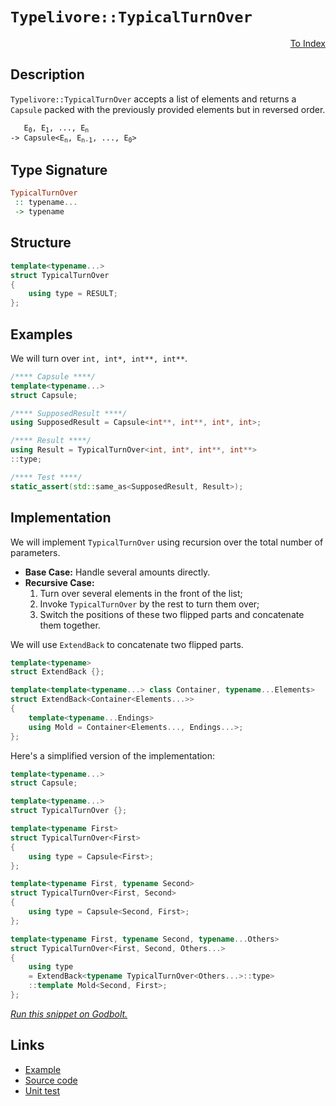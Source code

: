 <!-- Copyright 2024 Feng Mofan
SPDX-License-Identifier: Apache-2.0 -->

# `Typelivore::TypicalTurnOver`

<p style='text-align: right;'><a href="../../../facilities/metafunctions.md#typelivore-typical-turn-over">To Index</a></p>

## Description

`Typelivore::TypicalTurnOver` accepts a list of elements and returns a `Capsule` packed with the previously provided elements but in reversed order.

<pre><code>   E<sub>0</sub>, E<sub>1</sub>, ..., E<sub>n</sub>
-> Capsule&lt;E<sub>n</sub>, E<sub>n-1</sub>, ..., E<sub>0</sub>&gt;</code></pre>

## Type Signature

```Haskell
TypicalTurnOver
 :: typename...
 -> typename
```

## Structure

```C++
template<typename...>
struct TypicalTurnOver
{
    using type = RESULT;
};
```

## Examples

We will turn over `int, int*, int**, int**`.

```C++
/**** Capsule ****/
template<typename...>
struct Capsule;

/**** SupposedResult ****/
using SupposedResult = Capsule<int**, int**, int*, int>;

/**** Result ****/
using Result = TypicalTurnOver<int, int*, int**, int**>
::type;

/**** Test ****/
static_assert(std::same_as<SupposedResult, Result>);
```

## Implementation

We will implement `TypicalTurnOver` using recursion over the total number of parameters.

- **Base Case:** Handle several amounts directly.
- **Recursive Case:**
  1. Turn over several elements in the front of the list;
  2. Invoke `TypicalTurnOver` by the rest to turn them over;
  3. Switch the positions of these two flipped parts and concatenate them together.

We will use `ExtendBack` to concatenate two flipped parts.

```C++
template<typename>
struct ExtendBack {};

template<template<typename...> class Container, typename...Elements>
struct ExtendBack<Container<Elements...>>
{
    template<typename...Endings>
    using Mold = Container<Elements..., Endings...>;
};
```

Here's a simplified version of the implementation:

```C++
template<typename...>
struct Capsule;

template<typename...>
struct TypicalTurnOver {};

template<typename First>
struct TypicalTurnOver<First>
{
    using type = Capsule<First>;
};

template<typename First, typename Second>
struct TypicalTurnOver<First, Second>
{
    using type = Capsule<Second, First>;
};

template<typename First, typename Second, typename...Others>
struct TypicalTurnOver<First, Second, Others...>
{
    using type 
    = ExtendBack<typename TypicalTurnOver<Others...>::type>
    ::template Mold<Second, First>;
};
```

[*Run this snippet on Godbolt.*](https://godbolt.org/#z:OYLghAFBqd5QCxAYwPYBMCmBRdBLAF1QCcAaPECAMzwBtMA7AQwFtMQByARg9KtQYEAysib0QXACx8BBAKoBnTAAUAHpwAMvAFYTStJg1DIApACYAQuYukl9ZATwDKjdAGFUtAK4sGIAKwAzKSuADJ4DJgAcj4ARpjEIABsABykAA6oCoRODB7evgHBmdmOAuGRMSzxiam2mPZlDEIETMQE%2BT5%2BQfWNuS1tBBXRcQnJaQqt7Z2FPZODw1U14wCUtqhexMjsHAD0AFSHR8cnp/u7JhoAggdHANQAIpjprozIeJgKd8cX17dnAJOvyulxuxzu2FUBFcFiYyAA1t8jsDoSx0gZoSZAm4CABPF7MNgAOhJWOwoMmxC8DghUJhcMRJgA7FYmQ8sVZrqDUeimJjsaC7kK7jyMZgsTj8YxWJgSUSyXdkAYFF8PIImBEEqRBcK8QSZXLsPQ2IIFKCyRSCFSaZDoQx0LCERK1a1NcQJUbMCaCAo5RbAuSuSydULRXzxdi9dLiSSrsBiJgvYwfRbrsK7l5skY7gBZTzoO5Yh53F0ayLu7Ge72%2BkmkO5xhNJ01%2BgMc81sttcv7gtxMdIKLz0JGHFFe3n8yX6mPy1vXSnUgglvsD%2BidkHdwGbn6g/77O4ASTRxuTfNyw/OO63V4vXauYYnUcJstJs6u85pABV8XhRLQP5sGAAeQANwSQtgw7QJOXXO8xzFCVHxlO4ADE8GISZUzfK0FzuL90h/MR/2IIDQIrNxUPQghMOZaD00zCJgBFKVC0CYte37QcI3ItCMNbKD23Zfjb3vLjELYFCeIIOsxMwO4hEwNB7Uw99Fzwgi/wAkCEglCjJjreTFPQajgzTYV6OzKMWLY5dOIlAyBHQOtdKovjoOZQS3OuESEKlJ8JMo6TfKQ%2Bz7UCqdnyJQCCAQBIzVfFTcO/X8iJI7TsWc/SFIcusopi9CW0DEETKuOis0YyyQys2k7QdBkfPCxL8OSzTSIlXLYoKkAQCjTD0y6kTc3zOystC/zePJISio880N2vEdL3uSFWHRWTt1mubgXNMxAgiJUvCwFi3EU7Z0hTV8FsOJcOKHNbYKPcN6ujCLlOwml2JXCNPLBe4hC8dISkwdAACVPkHRdbvMxjfv%2BrJAZBldFyLK6PolCICEOOs0Yxu4scxwR/S%2B3c7nhsHz2BSHidB2hEdYxr1JSrSyLRvH0ZZ7Gsf2TD%2BqlNcLr3D9PnB5FLVPZAAH0mBVBICAgSZ0C6hQZQluK3GhgHgapqTKYRskVg5Dg1loTh/F4PwOC0UhUE4NxrGsO4FA2LZZPMQIeFIAhNANtZ4QCSQiQ0FIzDMABOYOuH8AOUi4JkmWkI2OEkXgWAkDQNFIM2LatjheAUEA04982DdIOBYBgRAQA2Ah0i8KSKAgNA0ToBIohlThVBSJIAFokkkO5gGQZA7ikIkzF4QHCBIPB5a4GRBBEMR2CkWf5CUNRPdIXQZ4Ad2IPtOB4Q3jdN9es8Amvq8XVAqDuduu57vuB6Hv2zDuCAPEb%2BhiELbauBWXgC60GsCASAG74U/uQSgoCm6JGAFIMwfA6DQnQpQWI69YgRDaLifevB0HMGILiQCsRtAKQLm7Bu3pAIMFoFgwupAsCxC8MAXstBaC524LwLALBDDAHELQ/ACYHB4FAmwi2mBVAKRrjsN2aMGjr1oHgWIu98EeCwOvK0eBk7sNIKRWIsMnhcKMPIowns1hUAMMABQAA1D4W9AIEmwcvee4gl78EEIoFQ6haGb30NwlAttLD6AUbnSAaxUCnVyGwzucsiymEsNYMwmdSLECnp8eAaw7AkNyC4e0Mw/AzzCJqJYYwZ4lByAIXJehSlNEWKMRIM8MmCIEAMaYnguh6AaU0ZpQxCm1PaVMDorTCj1P6TU6oxT0mO22BIQ%2BHATbpxPpwG%2BHdu6937oPYeL8IC4Anl/F2v9/4mLWDFJgWBEgQG9iASQgQiTB0CLHDQkgzCSCSKnfwSRg76E4InUgydXZEiSFwVIwco5JH8JIcOtykjzNoVnHOed3YmOLmXYBFdz41wgfXVAH9m6tw4G0FgwEmSdyYIqAw2YuDByJFwf2Y98BEGSdPRxv5F7SFcSvDx69dDwJ3nvdhMy5kZ14KfNFl9r63xWaS7hQ9KXUo0K/d%2BYCwIuzMH/BFhcgEgKxYqsgdcoGfxQGS2BYc040GprFFBaCMH4IcbgzBhDiEOAceQ5MlDqHr3oYw5hrCHGcO4bwi2/DMnCPXmIiR0IHEyPjhbeRijMEqJ2BbdRmi3Y6L0V6P1DFEVmKYBY6xmBbH2K0WypxLLl7uLXl4kA8DDV%2BLiQEmNwTzmW3CQISJ0TWKxKsJYBJQqkkpMbekhomTnAQFcBU/J9pRnLBKVkMpeRBl5IyLO6pPSxl1N6MO5o/Tx0bsaVuhYq7p22G3QuvpB7Ki9N/usTYUyr3xwFQsjgSy769yVFKilVL/av22fS7%2BrtVUAK9qQY5pzKAzO%2Bb8ylDymT%2BGDjHQIjznnguhZnTgcL86IpLuXSuF8MV6pxWwTg%2BL74sAUMBQewEP1ikmLSnZU89DFuZRIVlshy2eItroYIPL0jYP5cfGFnAz5VxrncK%2BN8SNkYo1R8Mkx5VaugX%2BwIAHMOauxTqyB8n9Xkf%2BmLSjwcxbUYIGLVQPcEFmuQRAVBtDbXWq0TZghRCSFOqxRQqhNCA2YAYUwsQ3qtG%2BsMQmjhaEg2pNoaG5AkiI2CFkbQmNSjcTxrUck5NvBU1KH0Rm4x6q%2BDmKsTYuxjAHGMYXsxstq92M6BAMEGtnbrCBNiAO5tTQ2G7DlrWrtFge2Wz7VgRrHSsmjpyaeid6Ap3FKXaUXIO6qm5DG%2Bu/rTST0FEXQt/d7Q5tnpactzb3SL1rumdep2B3738dQ0%2BkzvdSPkbuHpokhnv10pIH%2B/ZarAFHMwCcsYTb44QarZSwIgR/AR3BanAHTI6iCstmh2w8LAMrAuZIfwNzo5MlTikSQYcuCBzMFC%2BOgRTtCuh3DmZo8UOE%2Bzq9oDpFsjOEkEAA%3D)

## Links

- [Example](../../../code/facilities/metafunctions/typelivore/turn_over/implementation.hpp)
- [Source code](../../../../conceptrodon/typelivore/turn_over.hpp)
- [Unit test](../../../../tests/unit/metafunctions/typelivore/typical_turn_over.test.hpp)
